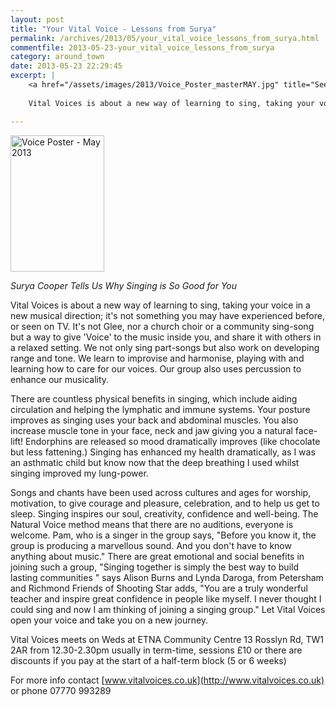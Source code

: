 ```yaml
---
layout: post
title: "Your Vital Voice - Lessons from Surya"
permalink: /archives/2013/05/your_vital_voice_lessons_from_surya.html
commentfile: 2013-05-23-your_vital_voice_lessons_from_surya
category: around_town
date: 2013-05-23 22:29:45
excerpt: |
    <a href="/assets/images/2013/Voice_Poster_masterMAY.jpg" title="See larger version of - Voice Poster - May 2013"><img src="/assets/images/2013/Voice_Poster_masterMAY_thumb.jpg" width="150" height="218" alt="Voice Poster - May 2013" class="photo right" /></a>
    
    Vital Voices is about a new way of learning to sing, taking your voice in a new musical direction; it's not something you may have experienced before, or seen on TV. It's not Glee, nor a church choir or a community sing-song but a way to give 'Voice' to the music inside you, and share it with others in a relaxed setting. We not only sing part-songs but also work on developing range and tone. We learn to improvise and harmonise, playing with and learning how to care for our voices. Our group also uses percussion to enhance our musicality.

---
```


<a href="/assets/images/2013/Voice_Poster_masterMAY.jpg" title="See larger version of - Voice Poster - May 2013"><img src="/assets/images/2013/Voice_Poster_masterMAY_thumb.jpg" width="150" height="218" alt="Voice Poster - May 2013" class="photo right" /></a>

*Surya Cooper Tells Us Why Singing is So Good for You*

Vital Voices is about a new way of learning to sing, taking your voice in a new musical direction; it's not something you may have experienced before, or seen on TV. It's not Glee, nor a church choir or a community sing-song but a way to give 'Voice' to the music inside you, and share it with others in a relaxed setting. We not only sing part-songs but also work on developing range and tone. We learn to improvise and harmonise, playing with and learning how to care for our voices. Our group also uses percussion to enhance our musicality.

There are countless physical benefits in singing, which include aiding circulation and helping the lymphatic and immune systems. Your posture improves as singing uses your back and abdominal muscles. You also increase muscle tone in your face, neck and jaw giving you a natural face-lift! Endorphins are released so mood dramatically improves (like chocolate but less fattening.) Singing has enhanced my health dramatically, as I was an asthmatic child but know now that the deep breathing I used whilst singing improved my lung-power.

Songs and chants have been used across cultures and ages for worship, motivation, to give courage and pleasure, celebration, and to help us get to sleep. Singing inspires our soul, creativity, confidence and well-being. The Natural Voice method means that there are no auditions, everyone is welcome. Pam, who is a singer in the group says, "Before you know it, the group is producing a marvellous sound. And you don't have to know anything about music." There are great emotional and social benefits in joining such a group, "Singing together is simply the best way to build lasting communities " says Alison Burns and Lynda Daroga, from Petersham and Richmond Friends of Shooting Star adds, "You are a truly wonderful teacher and inspire great confidence in people like myself. I never thought I could sing and now I am thinking of joining a singing group." Let Vital Voices open your voice and take you on a new journey.

Vital Voices meets on Weds at ETNA Community Centre 13 Rosslyn Rd, TW1 2AR from 12.30-2.30pm usually in term-time, sessions £10 or there are discounts if you pay at the start of a half-term block (5 or 6 weeks)

For more info contact [www.vitalvoices.co.uk](http://www.vitalvoices.co.uk) or phone 07770 993289
